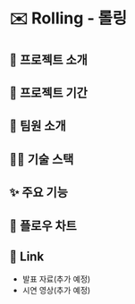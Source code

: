 # ✉️ Rolling - 롤링

## 🚩 프로젝트 소개

## 📅 프로젝트 기간

## 💁 팀원 소개

## 🧑‍💻 기술 스택

## ✨ 주요 기능

## 👀 플로우 차트

## 🔗 Link
- 발표 자료(추가 예정)
- 시연 영상(추가 예정)
